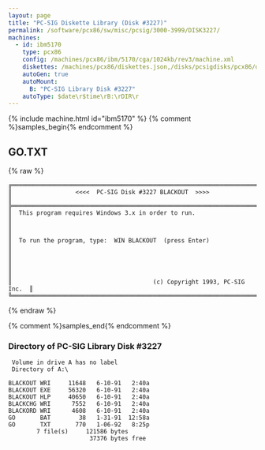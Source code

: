 ```yaml
---
layout: page
title: "PC-SIG Diskette Library (Disk #3227)"
permalink: /software/pcx86/sw/misc/pcsig/3000-3999/DISK3227/
machines:
  - id: ibm5170
    type: pcx86
    config: /machines/pcx86/ibm/5170/cga/1024kb/rev3/machine.xml
    diskettes: /machines/pcx86/diskettes.json,/disks/pcsigdisks/pcx86/diskettes.json
    autoGen: true
    autoMount:
      B: "PC-SIG Library Disk #3227"
    autoType: $date\r$time\rB:\rDIR\r
---
```


{% include machine.html id="ibm5170" %}
{% comment %}samples_begin{% endcomment %}

## GO.TXT

{% raw %}
```
╔═════════════════════════════════════════════════════════════════════════╗
║                  <<<<  PC-SIG Disk #3227 BLACKOUT  >>>>                 ║
╠═════════════════════════════════════════════════════════════════════════╣
║  This program requires Windows 3.x in order to run.                     ║
║                                                                         ║
║  To run the program, type:  WIN BLACKOUT  (press Enter)                 ║
║                                                                         ║
║                                                                         ║
║                                        (c) Copyright 1993, PC-SIG Inc.  ║
╚═════════════════════════════════════════════════════════════════════════╝
```
{% endraw %}

{% comment %}samples_end{% endcomment %}

### Directory of PC-SIG Library Disk #3227

     Volume in drive A has no label
     Directory of A:\

    BLACKOUT WRI     11648   6-10-91   2:40a
    BLACKOUT EXE     56320   6-10-91   2:40a
    BLACKOUT HLP     40650   6-10-91   2:40a
    BLACKCHG WRI      7552   6-10-91   2:40a
    BLACKORD WRI      4608   6-10-91   2:40a
    GO       BAT        38   1-31-91  12:58a
    GO       TXT       770   1-06-92   8:25p
            7 file(s)     121586 bytes
                           37376 bytes free
